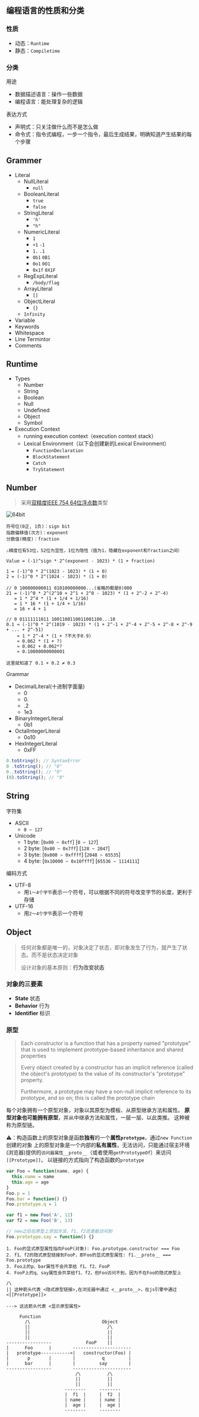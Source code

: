 ## 编程语言的性质和分类

### 性质

- 动态：`Runtime`
- 静态：`Compiletime`

### 分类

用途
  - 数据描述语言：操作一些数据
  - 编程语言：能处理复杂的逻辑

表达方式
  - 声明式：只关注做什么而不是怎么做
  - 命令式：指令式编程，一步一个指令，最后生成结果，明确知道产生结果的每个步骤

## Grammer

- Literal
  - NullLiteral
    - `null`
  - BooleanLiteral
    - `true`
    - `false`
  - StringLiteral
    - `'h'`
    - `"h"`
  - NumericLiteral
    - `1`
    - `+1` `-1`
    - `1.` `.1`
    - `0b1`  `0B1`
    - `0o1`  `0O1`
    - `0x1f`  `0X1F`
  - RegExpLiteral
    - `/body/flag`
  - ArrayLiteral
    - `[]`
  - ObjectLiteral
    - `{}`
  - `Infinity`
- Variable
- Keywords
- Whitespace
- Line Termintor
- Comments

## Runtime

- Types
  - Number
  - String
  - Boolean
  - Null
  - Undefined
  - Object
  - Symbol
- Execution Context
  - running execution context（execution context stack）
  - Lexical Environment（以下会创建新的Lexical Environment）
    - `FunctionDeclaration`
    - `BlockStatement`
    - `Catch`
    - `TryStatement`


## Number

> 采用[双精度IEEE 754 64位浮点数](https://en.wikipedia.org/wiki/Double-precision_floating-point_format)类型

![64bit](IEEE754(64bit).PNG)

```plaintext
符号位(0正, 1负)：sign bit
指数偏移值(次方)：exponent
分数值(精度)：fraction

⚠️精度位有53位，52位为显性，1位为隐性（值为1，隐藏在exponent和fraction之间）

Value = (-1)^sign * 2^(exponent - 1023) * (1 + fraction)

1 = (-1)^0 * 2^(1023 - 1023) * (1 + 0)
2 = (-1)^0 * 2^(1024 - 1023) * (1 + 0)

// 0 100000000011 010100000000...(省略的都是0)000
21 = (-1)^0 * 2^(2^10 + 2^1 + 2^0 - 1023) * (1 + 2^-2 + 2^-4)
   = 1 * 2^4 * (1 + 1/4 + 1/16)
   = 1 * 16 * (1 + 1/4 + 1/16)
   = 16 + 4 + 1

// 0 01111111011 1001100110011001100...10
0.1 ≈ (-1)^0 * 2^(1019 - 1023) * (1 + 2^-1 + 2^-4 + 2^-5 + 2^-8 + 2^-9 + ... + 2^-51)
    ≈ 1 * 2^-4 * (1 + ?不大于0.9)
    ≈ 0.062 * (1 + ?)
    ≈ 0.062 + 0.062*?
    ≈ 0.10000000000001

这里就知道了 0.1 + 0.2 ≠ 0.3
```

Grammar
  - DecimalLiteral(十进制字面量)
    - 0
    - 0\.
    - .2
    - 1e3
  - BinaryIntegerLiteral
    - 0b1
  - OctalIntegerLiteral
    - 0o10
  - HexIntegerLiteral
    - 0xFF

```javascript
0.toString(); // SyntaxError
0 .toString(); // "0"
0..toString(); // "0"
(0).toString(); // "0"
```

## String

字符集
  - ASCII
    - `0 ~ 127`
  - Unicode
    - 1 byte: [`0x00 ~ 0xff`] [`0 ~ 127`]
    - 2 byte: [`0x80 ~ 0x7ff`] [`128 ~ 2047`]
    - 3 byte: [`0x800 ~ 0xffff`] [`2048 ~ 65535`]
    - 4 byte: [`0x10000 ~ 0x10ffff`] [`65536 ~ 1114111`]

编码方式
  - UTF-8
    - 用`1～4个字节`表示一个符号，可以根据不同的符号改变字节的长度，更利于存储
  - UTF-16
    - 用`2～4个字节`表示一个符号

## Object

> 任何对象都是唯一的，对象决定了状态，即对象发生了行为，就产生了状态。而不是状态决定对象
> 
> 设计对象的基本原则：**行为改变状态**

### **对象的三要素**
  - **State** 状态
  - **Behavior** 行为
  - **Identifier** 标识

### **原型**

> Each constructor is a function that has a property named "prototype" that is used to implement prototype-based inheritance and shared properties
>
> Every object created by a constructor has an implicit reference (called the object's prototype) to the value of its constructor's "prototype" property.
> 
> Furthermore, a prototype may have a non-null implicit reference to its prototype, and so on; this is called the prototype chain
> 

每个对象拥有一个原型对象，对象以其原型为模板、从原型继承方法和属性。
**原型对象也可能拥有原型**，并从中继承方法和属性，一层一层、以此类推。
这种被称为原型链。

⚠️：构造函数上的原型对象是函数**独有**的一个**属性`prototype`**，通过`new Function`创建的对象
上的原型对象是一个内部的**私有属性**，无法访问，只能通过宿主环境(浏览器)提供的`访问器属性__proto__`（或者使用`getPrototypeOf`）来访问`[[Prototype]]`，
以链接的方式指向了构造函数的`prototype`

```javascript
var Foo = function(name, age) {
  this.name = name
  this.age = age
}
Foo.p = 1
Foo.bar = function() {}
Foo.prototype.q = 1

var f1 = new Foo('A', 12)
var f2 = new Foo('B', 13)

// new之后在原型上添加方法，f1、f2还是能访问到
Foo.prototype.say = function() {}
```

```
1. Foo的显式原型属性指向FooP(对象): Foo.prototype.constructor === Foo
2. f1、f2的隐式原型链接到FooP，即Foo的显式原型属性: f1.__proto__ === Foo.prototype
3. Foo上的p、bar属性不会共享给 f1、f2、FooP
4. FooP上的q、say属性会共享给f1、f2，但Foo访问不到，因为不在Foo的隐式原型上

/\
|| 这种箭头代表 <隐式原型链接>,在浏览器中通过 <__proto__>，在js引擎中通过 <[[Prototype]]>

---> 这这箭头代表 <显示原型属性>

     Function
       /\                           Object
       ||                             /\
       ||                             ||
       ||                             ||
-----------------             FooP    ||
|      Foo      |        ----------------------
|   prototype----------->|   constructor(Foo) | 
|       p       |        |          q         | 
|      bar      |        |         say        |
-----------------        ---------------------- 
                          /\          /\
                          ||          ||
                          ||          ||
                      --------     --------
                      |  f1  |     |  f2  |  
                      | name |     | name |
                      |  age |     |  age |
                      --------     --------
```